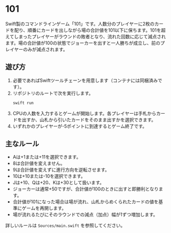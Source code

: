 # 101

Swift製のコマンドラインゲーム「101」です。人数分のプレイヤーに2枚のカードを配り、順番にカードを出しながら場の合計値を101以下に保ちます。101を超えてしまったプレイヤーがラウンドの敗者となり、流れた回数に応じて減点されます。場の合計値が100の状態でジョーカーを出すと一人勝ちが成立し、前のプレイヤーのみが減点されます。

## 遊び方
1. 必要であればSwiftツールチェーンを用意します（コンテナには同梱済みです）。
2. リポジトリのルートで次を実行します。
   ```bash
   swift run
   ```
3. CPUの人数を入力するとゲームが開始します。各プレイヤーは手札からカードを出すか、山札から引いたカードをそのまま出すかを選択できます。
4. いずれかのプレイヤーが-5ポイントに到達するとゲーム終了です。

## 主なルール
- Aは+1または+11を選択できます。
- 8は合計値を変えません。
- 9は合計値を変えずに進行方向を逆転させます。
- 10は+10または-10を選択できます。
- Jは+10、Qは+20、Kは+30として扱います。
- ジョーカーは通常+50ですが、合計値が100のときに出すと即勝利となります。
- 合計値が101になった場合は場が流れ、山札からめくられたカードの値を基準にゲームを再開します。
- 場が流れるたびにそのラウンドでの減点（加点）幅が1ずつ増加します。

詳しいルールは `Sources/main.swift` を参照してください。
